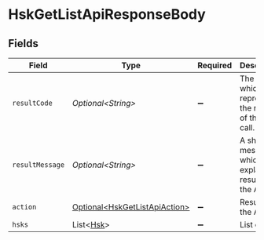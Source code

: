 # HskGetListApiResponseBody


## Fields

| Field                                                                            | Type                                                                             | Required                                                                         | Description                                                                      |
| -------------------------------------------------------------------------------- | -------------------------------------------------------------------------------- | -------------------------------------------------------------------------------- | -------------------------------------------------------------------------------- |
| `resultCode`                                                                     | *Optional\<String>*                                                              | :heavy_minus_sign:                                                               | The code which represents the result of the API call.                            |
| `resultMessage`                                                                  | *Optional\<String>*                                                              | :heavy_minus_sign:                                                               | A short message which explains the result of the API call.                       |
| `action`                                                                         | [Optional\<HskGetListApiAction>](../../models/operations/HskGetListApiAction.md) | :heavy_minus_sign:                                                               | Result of the API call                                                           |
| `hsks`                                                                           | List\<[Hsk](../../models/components/Hsk.md)>                                     | :heavy_minus_sign:                                                               | List of HSK                                                                      |